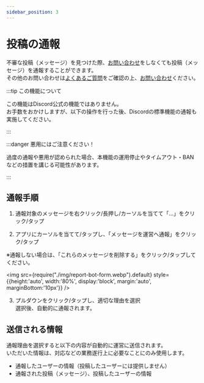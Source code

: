 ```yaml
---
sidebar_position: 3
---
```


# 投稿の通報

不審な投稿（メッセージ）を見つけた際、[お問い合わせ](./contact)をしなくても投稿（メッセージ）を通報することができます。   
その他のお問い合わせは[よくあるご質問](./faq)をご確認の上、[お問い合わせ](./contact)ください。

:::tip この機能について

この機能はDiscord公式の機能ではありません。   
お手数をおかけしますが、以下の操作を行った後、Discordの標準機能の通報も実施してください。

:::

:::danger 悪用にはご注意ください！

過度の通報や悪用が認められた場合、本機能の運用停止やタイムアウト・BANなどの措置を講じる可能性があります。

:::

## 通報手順

1. 通報対象のメッセージを右クリック/長押し/カーソルを当てて「…」をクリック/タップ

2. アプリにカーソルを当てて/タップし、「メッセージを運営へ通報」をクリック/タップ   

※通報しない場合は、「これらのメッセージを削除する」をクリック/タップしてください。

<img src={require("./img/report-bot-form.webp").default}
     style={{height:'auto', width:'80%', display:'block', margin:'auto', marginBottom:'10px'}} />

3. プルダウンをクリック/タップし、適切な理由を選択   
   選択後、自動的に通報されます。

## 送信される情報

通報理由を選択すると以下の内容が自動的に運営に送信されます。   
いただいた情報は、対応などの業務遂行上に必要なことにのみ使用します。

* 通報したユーザーの情報（投稿したユーザーには提供しません）
* 通報された投稿（メッセージ）、投稿したユーザーの情報
